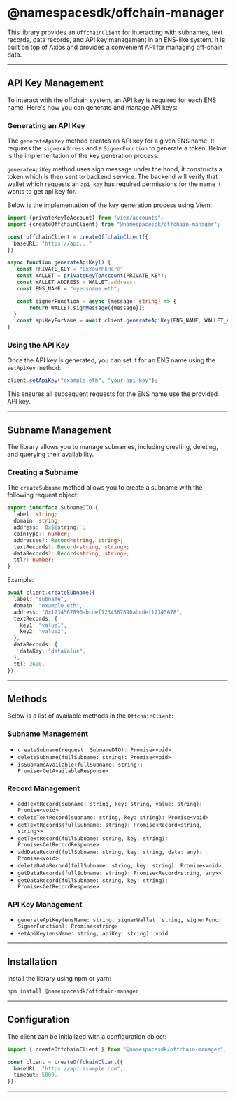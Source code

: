 # @namespacesdk/offchain-manager

This library provides an `OffchainClient` for interacting with subnames, text records, data records, and API key management in an ENS-like system. It is built on top of Axios and provides a convenient API for managing off-chain data.

---

## API Key Management

To interact with the offchain system, an API key is required for each ENS name. Here's how you can generate and manage API keys:

### Generating an API Key

The `generateApiKey` method creates an API key for a given ENS name. It requires the `signerAddress` and a `SignerFunction` to generate a token. Below is the implementation of the key generation process:

`generateApiKey` method uses sign message under the hood, it constructs a token which is then sent to backend service. The backend will verify that wallet which requests an `api key` has required permissions for the name it wants to get api key for.

Below is the implementation of the key generation process using Viem:

```typescript
import {privateKeyToAccount} from "viem/accounts";
import {createOffchainClient} from "@namespacesdk/offchain-manager";

const offchainClient = createOffchainClient({
  baseURL: "https://api..."
})

async function generateApiKey() {
   const PRIVATE_KEY = "0xYourPkHere"
   const WALLET = privateKeyToAccount(PRIVATE_KEY);
   const WALLET_ADDRESS = WALLET.address;
   const ENS_NAME = "myensname.eth";

   const signerFunction = async (message: string) => {
       return WALLET.signMessage({message});
  }
   const apiKeyForName = await client.generateApiKey(ENS_NAME, WALLET_ADDRESS, signerFunction);
}

```

### Using the API Key

Once the API key is generated, you can set it for an ENS name using the `setApiKey` method:

```typescript
client.setApiKey("example.eth", "your-api-key");
```

This ensures all subsequent requests for the ENS name use the provided API key.

---

## Subname Management

The library allows you to manage subnames, including creating, deleting, and querying their availability.

### Creating a Subname

The `createSubname` method allows you to create a subname with the following request object:

```typescript
export interface SubnameDTO {
  label: string;
  domain: string;
  address: `0x${string}`;
  coinType?: number;
  addresses?: Record<string, string>;
  textRecords?: Record<string, string>;
  dataRecords?: Record<string, string>;
  ttl?: number;
}
```

Example:

```typescript
await client.createSubname({
  label: "subname",
  domain: "example.eth",
  address: "0x1234567890abcdef1234567890abcdef12345678",
  textRecords: {
    key1: "value1",
    key2: "value2",
  },
  dataRecords: {
    dataKey: "dataValue",
  },
  ttl: 3600,
});
```

---

## Methods

Below is a list of available methods in the `OffchainClient`:

### Subname Management
- `createSubname(request: SubnameDTO): Promise<void>`
- `deleteSubname(fullSubname: string): Promise<void>`
- `isSubnameAvailable(fullSubname: string): Promise<GetAvailableResponse>`

### Record Management
- `addTextRecord(subname: string, key: string, value: string): Promise<void>`
- `deleteTextRecord(subname: string, key: string): Promise<void>`
- `getTextRecords(fullSubname: string): Promise<Record<string, string>>`
- `getTextRecord(fullSubname: string, key: string): Promise<GetRecordResponse>`
- `addDataRecord(fullSubname: string, key: string, data: any): Promise<void>`
- `deleteDataRecord(fullSubname: string, key: string): Promise<void>`
- `getDataRecords(fullSubname: string): Promise<Record<string, any>>`
- `getDataRecord(fullSubname: string, key: string): Promise<GetRecordResponse>`

### API Key Management
- `generateApiKey(ensName: string, signerWallet: string, signerFunc: SignerFunction): Promise<string>`
- `setApiKey(ensName: string, apiKey: string): void`

---

## Installation

Install the library using npm or yarn:

```bash
npm install @namespacesdk/offchain-manager
```

---

## Configuration

The client can be initialized with a configuration object:

```typescript
import { createOffchainClient } from "@namespacesdk/offchain-manager";

const client = createOffchainClient({
  baseURL: "https://api.example.com",
  timeout: 5000,
});
```

---

